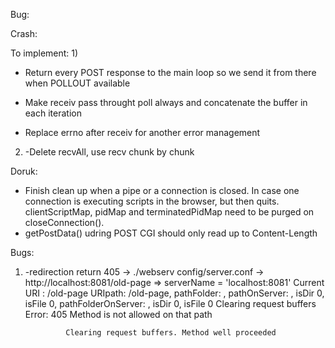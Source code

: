 Bug:


Crash:

To implement:
1)
  - Return every POST response to the main loop so we send it from there when POLLOUT available

  - Make receiv pass throught poll always and concatenate the buffer in each iteration
  - Replace errno after receiv for another error management

2)
	-Delete recvAll, use recv chunk by chunk

Doruk:
- Finish clean up when a pipe or a connection is closed. In case one connection is executing scripts in the browser, but then quits.
clientScriptMap, pidMap and terminatedPidMap need to be purged on closeConnection().
- getPostData() udring POST CGI should only read up to Content-Length


Bugs:

1)
	-redirection return 405
	->		./webserv config/server.conf
	->		http://localhost:8081/old-page
	=>		serverName = 'localhost:8081'
				Current URI : /old-page
				URIpath: /old-page, pathFolder: , pathOnServer: , isDir 0, isFile 0, pathFolderOnServer: , isDir 0, isFile 0
				Clearing request buffers
				Error: 405 Method is not allowed on that path

				Clearing request buffers. Method well proceeded